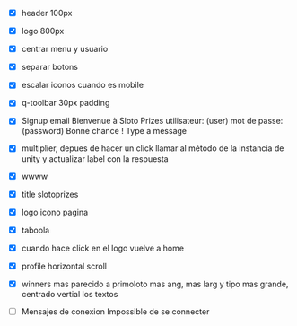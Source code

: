 - [x] header 100px
- [x] logo 800px
- [x] centrar menu y usuario
- [x] separar botons
- [x] escalar iconos cuando es mobile
- [x] q-toolbar 30px padding
- [x] Signup email
        Bienvenue à Sloto Prizes
        utilisateur: (user)
        mot de passe: (password)
        Bonne chance !
        Type a message
- [x] multiplier, depues de hacer un click llamar al método de la instancia de unity y actualizar label con la respuesta 


- [x] wwww
- [x] title slotoprizes
- [x] logo icono pagina
- [x] taboola


- [x] cuando hace click en el logo vuelve a home
- [x] profile horizontal scroll
- [x] winners mas parecido a primoloto mas ang, mas larg y tipo mas grande, centrado vertial los textos

- [ ] Mensajes de conexion
        Impossible de se connecter